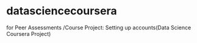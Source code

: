datasciencecoursera
===================

for Peer Assessments /Course Project: Setting up accounts(Data Science Coursera Project)
